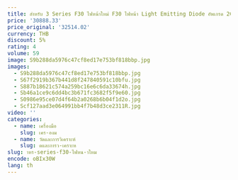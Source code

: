 ```yaml
---
title: สําหรับ 3 Series F30 ไฟหน้าใหม่ F30 ไฟหน้า Light Emitting Diode อัพเกรด 2023 การออกแบบล่าสุดคู่เลนส์อุปกรณ์เสริม
price: '30888.33'
price_original: '32514.02'
currency: THB
discount: 5%
rating: 4
volume: 59
image: S9b288da5976c47cf8ed17e753bf818bbp.jpg
images:
  - S9b288da5976c47cf8ed17e753bf818bbp.jpg
  - S67f2919b367b441d8f247840591c10bfu.jpg
  - S887b18621c574a259bc16e6c6da33674h.jpg
  - Sb46a1ce9c6dd4bc3b671fc3682f5f9e60.jpg
  - S0986e95ce07d4f64b2a0268b6b04f1d2o.jpg
  - Scf127aad3e064991bb4f7b48d3ce2311R.jpg
video: ''
categories:
  - name: เครื่องมือ
    slug: เคร-องม
  - name: วัดและการวิเคราะห์
    slug: ดและการว-เคราะห
slug: าหร-series-f30-ไฟหน-าใหม
encode: oBIx30W
lang: th
---
```

  